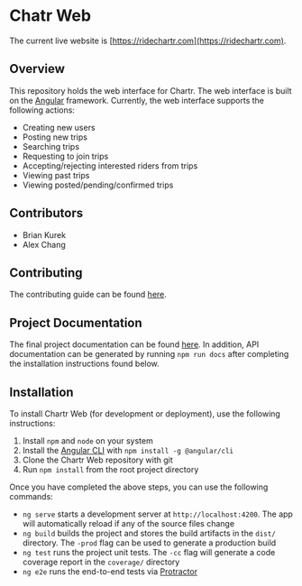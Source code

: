 # Chatr Web

The current live website is [https://ridechartr.com](https://ridechartr.com).

## Overview

This repository holds the web interface for Chartr. The web interface is built on the [Angular](https://angular.io/)
framework. Currently, the web interface supports the following actions:
* Creating new users
* Posting new trips
* Searching trips
* Requesting to join trips
* Accepting/rejecting interested riders from trips
* Viewing past trips
* Viewing posted/pending/confirmed trips

## Contributors

* Brian Kurek
* Alex Chang

## Contributing

The contributing guide can be found [here](CONTRIBUTING.md).

## Project Documentation

The final project documentation can be found [here](project_documentation.pdf). In addition, API documentation can be generated
by running `npm run docs` after completing the installation instructions found below.

## Installation

To install Chartr Web (for development or deployment), use the following instructions:
1. Install `npm` and `node` on your system
2. Install the [Angular CLI](https://github.com/angular/angular-cli) with `npm install -g @angular/cli`
3. Clone the Chartr Web repository with git
4. Run `npm install` from the root project directory

Once you have completed the above steps, you can use the following commands:
* `ng serve` starts a development server at `http://localhost:4200`. The app will automatically reload if any of the source
  files change
* `ng build` builds the project and stores the build artifacts in the `dist/` directory. The `-prod` flag can be used to
  generate a production build
* `ng test` runs the project unit tests. The `-cc` flag will generate a code coverage report in the `coverage/` directory
* `ng e2e` runs the end-to-end tests via [Protractor](http://www.protractortest.org/)
